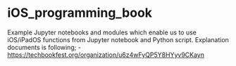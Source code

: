 # iOS_programming_book

Example Jupyter notebooks and modules which enable us to use iOS/iPadOS functions from Jupyter notebook and Python script.
Explanation documents is following;
-https://techbookfest.org/organization/u6z4wFyQP5Y8HYyv9CKayn
